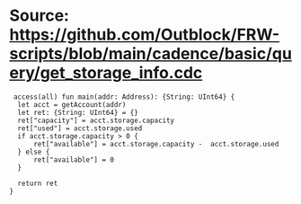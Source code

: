 # Source: https://github.com/Outblock/FRW-scripts/blob/main/cadence/basic/query/get_storage_info.cdc

```
 access(all) fun main(addr: Address): {String: UInt64} {
  let acct = getAccount(addr)
  let ret: {String: UInt64} = {}
  ret["capacity"] = acct.storage.capacity
  ret["used"] = acct.storage.used
  if acct.storage.capacity > 0 {
      ret["available"] = acct.storage.capacity -  acct.storage.used
  } else {
      ret["available"] = 0
  }

  return ret
}
```